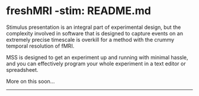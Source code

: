 freshMRI -stim: README.md
==========

Stimulus presentation is an integral part of experimental design, but the complexity involved in software that is designed to capture events on an extremely precise timescale is overkill for a method with the crummy temporal resolution of fMRI.  

MSS is designed to get an experiment up and running with minimal hassle, and you can effectively program your whole experiment in a text editor or spreadsheet.  


More on this soon...

----------
